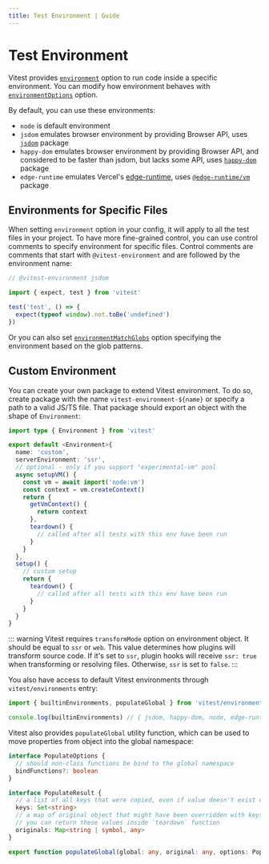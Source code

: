 ```yaml
---
title: Test Environment | Guide
---
```


# Test Environment

Vitest provides [`environment`](/config/#environment) option to run code inside a specific environment. You can modify how environment behaves with [`environmentOptions`](/config/#environmentoptions) option.

By default, you can use these environments:

- `node` is default environment
- `jsdom` emulates browser environment by providing Browser API, uses [`jsdom`](https://github.com/jsdom/jsdom) package
- `happy-dom` emulates browser environment by providing Browser API, and considered to be faster than jsdom, but lacks some API, uses [`happy-dom`](https://github.com/capricorn86/happy-dom) package
- `edge-runtime` emulates Vercel's [edge-runtime](https://edge-runtime.vercel.app/), uses [`@edge-runtime/vm`](https://www.npmjs.com/package/@edge-runtime/vm) package

## Environments for Specific Files

When setting `environment` option in your config, it will apply to all the test files in your project. To have more fine-grained control, you can use control comments to specify environment for specific files. Control comments are comments that start with `@vitest-environment` and are followed by the environment name:

```ts twoslash
// @vitest-environment jsdom

import { expect, test } from 'vitest'

test('test', () => {
  expect(typeof window).not.toBe('undefined')
})
```

Or you can also set [`environmentMatchGlobs`](https://vitest.dev/config/#environmentmatchglobs) option specifying the environment based on the glob patterns.

## Custom Environment

You can create your own package to extend Vitest environment. To do so, create package with the name `vitest-environment-${name}` or specify a path to a valid JS/TS file. That package should export an object with the shape of `Environment`:

```ts twoslash
import type { Environment } from 'vitest'

export default <Environment>{
  name: 'custom',
  serverEnvironment: 'ssr',
  // optional - only if you support "experimental-vm" pool
  async setupVM() {
    const vm = await import('node:vm')
    const context = vm.createContext()
    return {
      getVmContext() {
        return context
      },
      teardown() {
        // called after all tests with this env have been run
      }
    }
  },
  setup() {
    // custom setup
    return {
      teardown() {
        // called after all tests with this env have been run
      }
    }
  }
}
```

::: warning
Vitest requires `transformMode` option on environment object. It should be equal to `ssr` or `web`. This value determines how plugins will transform source code. If it's set to `ssr`, plugin hooks will receive `ssr: true` when transforming or resolving files. Otherwise, `ssr` is set to `false`.
:::

You also have access to default Vitest environments through `vitest/environments` entry:

```ts twoslash
import { builtinEnvironments, populateGlobal } from 'vitest/environments'

console.log(builtinEnvironments) // { jsdom, happy-dom, node, edge-runtime }
```

Vitest also provides `populateGlobal` utility function, which can be used to move properties from object into the global namespace:

```ts
interface PopulateOptions {
  // should non-class functions be bind to the global namespace
  bindFunctions?: boolean
}

interface PopulateResult {
  // a list of all keys that were copied, even if value doesn't exist on original object
  keys: Set<string>
  // a map of original object that might have been overridden with keys
  // you can return these values inside `teardown` function
  originals: Map<string | symbol, any>
}

export function populateGlobal(global: any, original: any, options: PopulateOptions): PopulateResult
```
